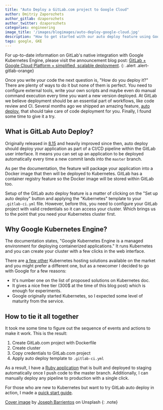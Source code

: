 ```yaml
---
title: "Auto Deploy a GitLab.com project to Google Cloud"
author: Dmitriy Zaporozhets
author_gitlab: dzaporozhets
author_twitter: dzaporozhets
categories: engineering
image_title: '/images/blogimages/auto-deploy-google-cloud.jpg'
description: "How to get started with our auto deploy feature using Google Kubernetes Engine."
tags: google, GKE
---
```


For up-to-date information on GitLab's native integration with Google Kubernetes Engine, please visit the announcement blog post: [GitLab + Google Cloud Platform = simplified, scalable deployment](/blog/2018/04/05/gke-gitlab-integration/).
{: .alert .alert-gitlab-orange}

Once you write your code the next question is, "How do you deploy it?" There are plenty of ways to do it but none of them is perfect. You need to configure external tools, write your own scripts and maybe even do manual command execution every time you want a new version deployed. At GitLab we believe deployment should be an essential part of workflows, like code review and CI. Several months ago we shipped an amazing feature, [auto deploy](https://docs.gitlab.com/ee/topics/autodevops/stages.html), that should take care of code deployment for you. Finally, I found some time to give it a try.

<!-- more -->

## What is GitLab Auto Deploy?

Originally released in [8.15](/releases/2016/12/22/gitlab-8-15-released/#auto-deploy) and heavily improved since then, auto deploy should deploy your application as part of a CI/CD pipeline within the GitLab user interface. It means you can set up an application to be deployed automatically every time a new commit lands into the `master` branch.

As per the documentation, the feature will package your application into a Docker image that then will be deployed to Kubernetes. GitLab has a container registry feature so the Docker image will be stored within GitLab too.

Setup of the GitLab auto deploy feature is a matter of clicking on the "Set up auto deploy" button and applying the "Kubernetes" template to your `.gitlab-ci.yml` file. However, before this, you need to configure your GitLab project with valid credentials so it can access your cluster. Which brings us to the point that you need your Kubernetes cluster first.

## Why Google Kubernetes Engine?

The documentation states, "Google Kubernetes Engine is a managed environment for deploying containerized applications." It runs Kubernetes and you can create your cluster with a few clicks in the web interface.

There are [a few other](https://kubernetes.io/docs/setup/pick-right-solution/) Kubernetes hosting solutions available on the market and you might prefer a different one, but as a newcomer I decided to go with Google for a few reasons:

* It's number one on the list of proposed solutions on Kubernetes doc.
* It gives a nice free tier (300$ at the time of this blog post) which is enough for experiments.
* Google originally started Kubernetes, so I expected some level of maturity from the service.  

## How to tie it all together

It took me some time to figure out the sequence of events and actions to make it work. This is the result:

1. Create GitLab.com project with Dockerfile
2. Create cluster
3. Copy credentials to GitLab.com project
4. Apply auto deploy template to `.gitlab-ci.yml`

As a result, I have a [Ruby application](https://gitlab.com/dzaporozhets/minimal-ruby-app) that is built and deployed to staging automatically once I push code to the master branch. Additionally, I can manually deploy any pipeline to production with a single click.  

For those who are new to Kubernetes but want to try GitLab auto deploy in action, I made a [quick start guide](https://docs.gitlab.com/ee/topics/autodevops/stages.html).

[Cover image](https://unsplash.com/@jbcreate_?photo=eUMEWE-7Ewg) by [Joseph Barrientos](https://unsplash.com/@jbcreate_) on Unsplash
{: .note}
